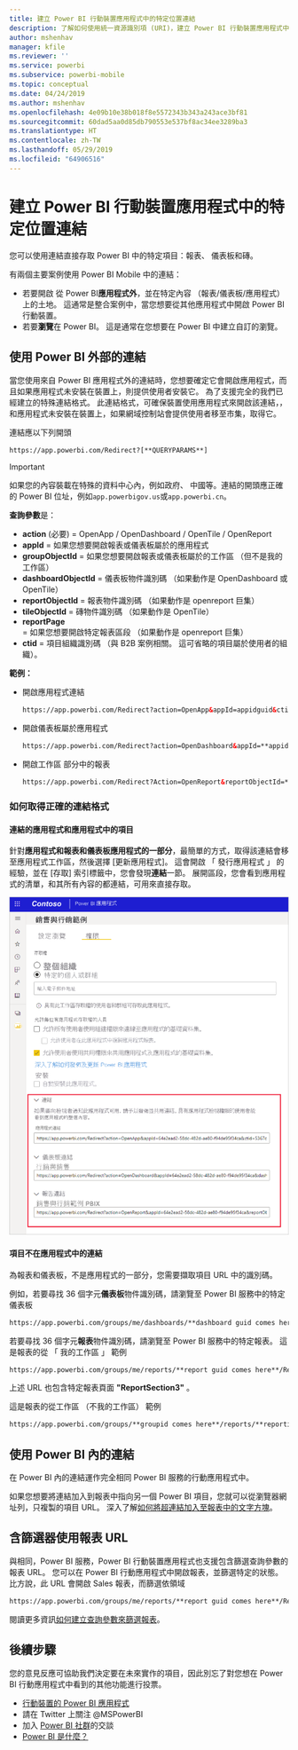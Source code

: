 ```yaml
---
title: 建立 Power BI 行動裝置應用程式中的特定位置連結
description: 了解如何使用統一資源識別項 (URI)，建立 Power BI 行動裝置應用程式中特定儀表板、磚或報表的深層連結。
author: mshenhav
manager: kfile
ms.reviewer: ''
ms.service: powerbi
ms.subservice: powerbi-mobile
ms.topic: conceptual
ms.date: 04/24/2019
ms.author: mshenhav
ms.openlocfilehash: 4e09b10e38b018f8e5572343b343a243ace3bf81
ms.sourcegitcommit: 60dad5aa0d85db790553e537bf8ac34ee3289ba3
ms.translationtype: HT
ms.contentlocale: zh-TW
ms.lasthandoff: 05/29/2019
ms.locfileid: "64906516"
---
```

# <a name="create-a-link-to-a-specific-location-in-the-power-bi-mobile-apps"></a>建立 Power BI 行動裝置應用程式中的特定位置連結
您可以使用連結直接存取 Power BI 中的特定項目：報表、 儀表板和磚。

有兩個主要案例使用 Power BI Mobile 中的連結： 

* 若要開啟 從 Power BI**應用程式外**，並在特定內容 （報表/儀表板/應用程式） 上的土地。 這通常是整合案例中，當您想要從其他應用程式中開啟 Power BI 行動裝置。 
* 若要**瀏覽**在 Power BI。 這是通常在您想要在 Power BI 中建立自訂的瀏覽。


## <a name="use-links-from-outside-of-power-bi"></a>使用 Power BI 外部的連結
當您使用來自 Power BI 應用程式外的連結時，您想要確定它會開啟應用程式，而且如果應用程式未安裝在裝置上，則提供使用者安裝它。 為了支援完全的我們已經建立的特殊連結格式。 此連結格式，可確保裝置使用應用程式來開啟該連結，，和應用程式未安裝在裝置上，如果網域控制站會提供使用者移至市集，取得它。

連結應以下列開頭  
```html
https://app.powerbi.com/Redirect?[**QUERYPARAMS**]
```

> [!IMPORTANT]
> 如果您的內容裝載在特殊的資料中心內，例如政府、 中國等。連結的開頭應正確的 Power BI 位址，例如`app.powerbigov.us`或`app.powerbi.cn`。   
>


**查詢參數**是：
* **action** (必要) = OpenApp / OpenDashboard / OpenTile / OpenReport
* **appId** = 如果您想要開啟報表或儀表板屬於的應用程式 
* **groupObjectId** = 如果您想要開啟報表或儀表板屬於的工作區 （但不是我的工作區）
* **dashboardObjectId** = 儀表板物件識別碼 （如果動作是 OpenDashboard 或 OpenTile）
* **reportObjectId** = 報表物件識別碼 （如果動作是 openreport 巨集）
* **tileObjectId** = 磚物件識別碼 （如果動作是 OpenTile）
* **reportPage** = 如果您想要開啟特定報表區段 （如果動作是 openreport 巨集）
* **ctid** = 項目組織識別碼 （與 B2B 案例相關。 這可省略的項目屬於使用者的組織）。

**範例：**

* 開啟應用程式連結 
  ```html
  https://app.powerbi.com/Redirect?action=OpenApp&appId=appidguid&ctid=organizationid
  ```

* 開啟儀表板屬於應用程式 
  ```html
  https://app.powerbi.com/Redirect?action=OpenDashboard&appId=**appidguid**&dashboardObjectId=**dashboardidguid**&ctid=**organizationid**
  ```

* 開啟工作區 部分中的報表
  ```html
  https://app.powerbi.com/Redirect?Action=OpenReport&reportObjectId=**reportidguid**&groupObjectId=**groupidguid**&reportPage=**ReportSectionName**
  ```

### <a name="how-to-get-the-right-link-format"></a>如何取得正確的連結格式

#### <a name="links-of-apps-and-items-in-app"></a>連結的應用程式和應用程式中的項目

針對**應用程式和報表和儀表板應用程式的一部分**，最簡單的方式，取得該連結會移至應用程式工作區，然後選擇 [更新應用程式]。 這會開啟 「 發行應用程式 」 的經驗，並在 [存取] 索引標籤中，您會發現**連結**一節。 展開區段，您會看到應用程式的清單，和其所有內容的都連結，可用來直接存取。

![Power BI 的發佈的應用程式連結 ](./media/mobile-apps-links/mobile-link-copy-app-links.png)

#### <a name="links-of-items-not-in-app"></a>項目不在應用程式中的連結 

為報表和儀表板，不是應用程式的一部分，您需要擷取項目 URL 中的識別碼。

例如，若要尋找 36 個字元**儀表板**物件識別碼，請瀏覽至 Power BI 服務中的特定儀表板 

```html
https://app.powerbi.com/groups/me/dashboards/**dashboard guid comes here**?ctid=**organization id comes here**`
```

若要尋找 36 個字元**報表**物件識別碼，請瀏覽至 Power BI 服務中的特定報表。
這是報表的從 「 我的工作區 」 範例

```html
https://app.powerbi.com/groups/me/reports/**report guid comes here**/ReportSection3?ctid=**organization id comes here**`
```
上述 URL 也包含特定報表頁面 **"ReportSection3"** 。

這是報表的從工作區 （不我的工作區） 範例

```html
https://app.powerbi.com/groups/**groupid comes here**/reports/**reportid comes here**/ReportSection1?ctid=**organizationid comes here**
```

## <a name="use-links-inside-power-bi"></a>使用 Power BI 內的連結

在 Power BI 內的連結運作完全相同 Power BI 服務的行動應用程式中。

如果您想要將連結加入到報表中指向另一個 Power BI 項目，您就可以從瀏覽器網址列，只複製的項目 URL。 深入了解[如何將超連結加入至報表中的文字方塊](https://docs.microsoft.com/power-bi/service-add-hyperlink-to-text-box)。

## <a name="use-report-url-with-filter"></a>含篩選器使用報表 URL
與相同，Power BI 服務，Power BI 行動裝置應用程式也支援包含篩選查詢參數的報表 URL。 您可以在 Power BI 行動應用程式中開啟報表，並篩選特定的狀態。 比方說，此 URL 會開啟 Sales 報表，而篩選依領域

```html
https://app.powerbi.com/groups/me/reports/**report guid comes here**/ReportSection3?ctid=**organization id comes here**&filter=Store/Territory eq 'NC'
```

閱讀更多資訊[如何建立查詢參數來篩選報表](https://docs.microsoft.com/power-bi/service-url-filters)。

## <a name="next-steps"></a>後續步驟
您的意見反應可協助我們決定要在未來實作的項目，因此別忘了對您想在 Power BI 行動應用程式中看到的其他功能進行投票。 

* [行動裝置的 Power BI 應用程式](mobile-apps-for-mobile-devices.md)
* 請在 Twitter 上關注 @MSPowerBI
* 加入 [Power BI 社群](http://community.powerbi.com/)的交談
* [Power BI 是什麼？](../../power-bi-overview.md)


